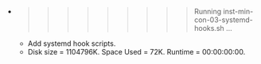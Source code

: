* >>>>>>>>> Running inst-min-con-03-systemd-hooks.sh ...
  * Add systemd hook scripts.
  * Disk size = 1104796K. Space Used = 72K. Runtime = 00:00:00:00.
